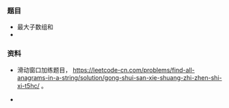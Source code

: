 
### 题目

- 最大子数组和
- 



### 资料
- 滑动窗口加练题目， https://leetcode-cn.com/problems/find-all-anagrams-in-a-string/solution/gong-shui-san-xie-shuang-zhi-zhen-shi-xi-t5hc/ 。 

- 